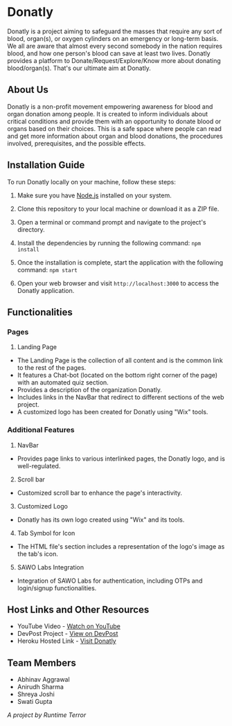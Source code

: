 # Donatly

Donatly is a project aiming to safeguard the masses that require any sort of blood, organ(s), or oxygen cylinders on an emergency or long-term basis. We all are aware that almost every second somebody in the nation requires blood, and how one person's blood can save at least two lives. Donatly provides a platform to Donate/Request/Explore/Know more about donating blood/organ(s). That's our ultimate aim at Donatly.

## About Us

Donatly is a non-profit movement empowering awareness for blood and organ donation among people. It is created to inform individuals about critical conditions and provide them with an opportunity to donate blood or organs based on their choices. This is a safe space where people can read and get more information about organ and blood donations, the procedures involved, prerequisites, and the possible effects.

## Installation Guide

To run Donatly locally on your machine, follow these steps:

1. Make sure you have [Node.js](https://nodejs.org) installed on your system.

2. Clone this repository to your local machine or download it as a ZIP file.

3. Open a terminal or command prompt and navigate to the project's directory.

4. Install the dependencies by running the following command: `npm install`

5. Once the installation is complete, start the application with the following command: `npm start`

6. Open your web browser and visit `http://localhost:3000` to access the Donatly application.

## Functionalities

### Pages

1. Landing Page
- The Landing Page is the collection of all content and is the common link to the rest of the pages.
- It features a Chat-bot (located on the bottom right corner of the page) with an automated quiz section.
- Provides a description of the organization Donatly.
- Includes links in the NavBar that redirect to different sections of the web project.
- A customized logo has been created for Donatly using "Wix" tools.

### Additional Features

1. NavBar
- Provides page links to various interlinked pages, the Donatly logo, and is well-regulated.

2. Scroll bar
- Customized scroll bar to enhance the page's interactivity.

3. Customized Logo
- Donatly has its own logo created using "Wix" and its tools.

4. Tab Symbol for Icon
- The HTML file's <head> section includes a representation of the logo's image as the tab's icon.

5. SAWO Labs Integration
- Integration of SAWO Labs for authentication, including OTPs and login/signup functionalities.


## Host Links and Other Resources

- YouTube Video - [Watch on YouTube](https://youtu.be/k_UwNl4Bf2Q)
- DevPost Project - [View on DevPost](https://devpost.com/software/donatly)
- Heroku Hosted Link - [Visit Donatly](https://donatly.herokuapp.com/)


## Team Members

- Abhinav Aggrawal
- Anirudh Sharma
- Shreya Joshi
- Swati Gupta

*A project by Runtime Terror*
